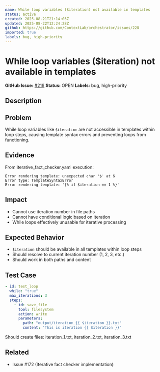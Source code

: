 ```yaml
---
name: While loop variables ($iteration) not available in templates
status: active
created: 2025-08-21T21:14:03Z
updated: 2025-08-22T12:24:28Z
github: https://github.com/ContextLab/orchestrator/issues/228
imported: true
labels: bug, high-priority
---
```


# While loop variables ($iteration) not available in templates

**GitHub Issue:** [#219](https://github.com/ContextLab/orchestrator/issues/219)
**Status:** OPEN
**Labels:** bug, high-priority

## Description

## Problem
While loop variables like `$iteration` are not accessible in templates within loop steps, causing template syntax errors and preventing loops from functioning.

## Evidence
From iterative_fact_checker.yaml execution:
```
Error rendering template: unexpected char '$' at 6
Error type: TemplateSyntaxError
Error rendering template: '{% if $iteration == 1 %}'
```

## Impact
- Cannot use iteration number in file paths
- Cannot have conditional logic based on iteration
- While loops effectively unusable for iterative processing

## Expected Behavior
- `$iteration` should be available in all templates within loop steps
- Should resolve to current iteration number (1, 2, 3, etc.)
- Should work in both paths and content

## Test Case
```yaml
- id: test_loop
  while: "true"
  max_iterations: 3
  steps:
    - id: save_file
      tool: filesystem
      action: write
      parameters:
        path: "output/iteration_{{ $iteration }}.txt"
        content: "This is iteration {{ $iteration }}"
```

Should create files: iteration_1.txt, iteration_2.txt, iteration_3.txt

## Related
- Issue #172 (Iterative fact checker implementation)